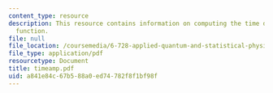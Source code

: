 ```yaml
---
content_type: resource
description: This resource contains information on computing the time dependent amplitude
  function.
file: null
file_location: /coursemedia/6-728-applied-quantum-and-statistical-physics-fall-2006/a841e84c67b588a0ed74782f8f1bf98f_timeamp.pdf
file_type: application/pdf
resourcetype: Document
title: timeamp.pdf
uid: a841e84c-67b5-88a0-ed74-782f8f1bf98f
---
```

